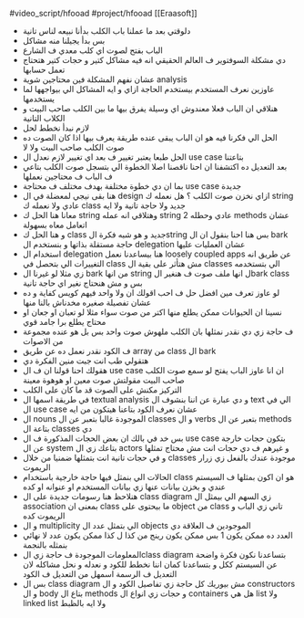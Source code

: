 #video_script/hfooad #project/hfooad 
[[Eraasoft]]

- دلوقتي بعد ما عملنا باب الكلب بدأنا نبيعه لناس تانية
- بس بدأ يجيلنا منه مشاكل
- الباب بفتح لصوت اي كلب معدي ف الشارع
- دي مشكلة السوفتوير ف العالم الحقيقي انه فيه مشاكل كتير و حجات كتير هتحتاج تعمل حسابها
- عشان نفهم المشكلة فين محتاجين شوية analysis
- عاوزين نعرف المستخدم بيستخدم الحاجة ازاي و ايه المشاكل الي بيواجهها لما يستخدمها
- هنلاقي ان الباب فعلا معندوش اي وسيلة يفرق بيها ما بين الكلب صاحب البيت و الكلاب التانية
- لازم نبدأ نخطط لحل
- الحل الي فكرنا فيه هو ان الباب يبقى عنده طريقة يعرف بيها اذا كان الصوت ده صوت الكلب صاحب البيت ولا لا
- الحل طبعا يعتبر تغيير ف بعد اي تغيير لازم نعدل ال use case بتاعتنا
- بعد التعديل ده اكتشفنا ان احنا ناقصنا اصلا الخطوة الي بتسجل صوت الكلب بتاعي ف الباب ف محتاجين نعملها
- بما ان دي خطوة مختلفة بهدف مختلف ف محتاجة use case جديدة
- هنا بقى نيجي لمعضلة في ال design ازاي نخزن صوت الكلب ؟ هل نعمله ك string عادي ولا نعمله ك class جديد ولا حاجة تانية ولا ايه
- معانا هنا الحل ك string وهتلاقي انه عمله string عادي وحطله 2 methods عشان اتعامل معاه بسهولة
- و هنا الحل ك class جديد و هو شبه فكرة الstring بس هنا احنا بنقول ان ال bark حاجة مستقلة بذاتها و بنستخدم ال delegation عشان العمليات عليها
- استخدام ال delegation هنا بيساعدنا نعمل loosely coupled apps عن طريق انه التغييرات الي بتحصل في class مش هتأثر على بقية ال classes الي بتستخدمه 
- زي مثلا لو غيرنا ال bark من انها string ل انها ملف صوت ف هنغير الbark class بس و مش هنحتاج نغير اي حاجة تانية
- لو عاوز تعرف مين افضل حل ف احب اقولك ان ولا واحد فيهم كويس كفاية و ده عشان تفصيلة صغيره مخدناش بالنا منها
- نسينا ان الحيوانات ممكن يطلع منها اكتر من صوت سواء مثلا لو تعبان او جعان او محتاج يطلع برا جامد قوي 
- ف حاجة زي دي نقدر نمثلها بان الكلب ملهوش صوت واحد بس بل هو عنده مجموعة من الاصوات 
- ف الكود نقدر نعمل ده عن طريق array من class ال bark
- هتقولي طب انت جبت منين الفكرة دي
- هقولك احنا قولنا ان ف ال use case ان انا عاوز الباب يفتح لو سمع صوت الكلب صاحب البيت مقولتش صوت معين او هوهوة معينة
- التركيز مكنش على الصوت قد ما كان على الكلب
- في طريقة اسمها ال textual analysis و دي عبارة عن اننا بنشوف ال text الي في ال use case عشان نعرف الكود بتاعنا هيتكون من ايه
- ال nouns الموجودة غالبا بتعبر عن ال classes و ال verbs بتعبر عن ال methods بتاعة ال classes دي
- بس خد في بالك ان بعض الحجات المذكورة ف ال  use case بتكون حجات خارجة عن ال system بتاعك زي ال actors و غيرهم ف دي حجات انت مش محتاج تمثلها
- و في حجات تانية انت بتمثلها ضمنيا من خلال classes موجودة عندك بالفعل زي زرار الريموت
- الحالات الي بنمثل فيها حاجة خارجية باستخدام class هو ان اكون بمثلها ف السيستم عندي و بخزن بيانات عنها زي بيانات المستخدم او عنوانه او كده
- هنلاحظ هنا رسومات جديدة على ال class diagram زي السهم الي بيمثل ال association بمعنى ان class ما بيحتوى على object من class تاني زي الباب و الريموت كده
- و ال multiplicity الي بتمثل عدد ال objects الموجودين ف العلاقة دي
- العدد ده ممكن يكون 1 بس ممكن يكون رينج من كذا ل كذا ممكن يكون عدد لا نهائي بنمثله بالنجمة
- المعلومات الموجودة ف حاجة زي الclass diagram بتساعدنا نكون فكرة واضحة عن السيستم ككل و بتساعدنا كمان اننا نخطط للكود و نعدله و نحل مشاكله لان التعديل ف الرسمة اسمهل من التعديل ف الكود
- بس ال class diagram مش بيوريك كل حاجة زي تفاصيل الكود و ال constructors و ال body بتاع ال methods و حجات زي انواع ال containers هل هي list ولا linked list ولا ايه بالظبط